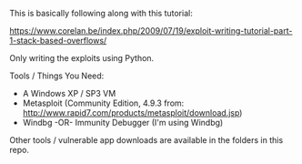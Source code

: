 

This is basically following along with this tutorial:

https://www.corelan.be/index.php/2009/07/19/exploit-writing-tutorial-part-1-stack-based-overflows/

Only writing the exploits using Python.

Tools / Things You Need:
* A Windows XP / SP3 VM
* Metasploit (Community Edition, 4.9.3 from: http://www.rapid7.com/products/metasploit/download.jsp)
* Windbg -OR- Immunity Debugger (I'm using Windbg)

Other tools / vulnerable app downloads are available in the folders in this repo.
